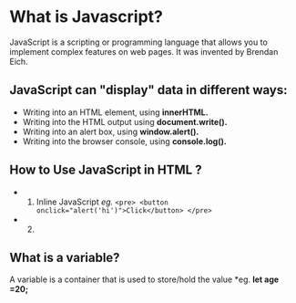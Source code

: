 # What is Javascript?
 JavaScript is a scripting or programming language that allows you to implement complex features on web pages. It was invented by Brendan Eich.
 
 ## JavaScript can "display" data in different ways:
 
  - Writing into an HTML element, using **innerHTML.**
  - Writing into the HTML output using **document.write().**
  - Writing into an alert box, using **window.alert().**
  - Writing into the browser console, using **console.log().**

## How to Use JavaScript in HTML ?
 - 1. Inline JavaScript 
    *eg.*  ``` <pre> <button onclick="alert('hi')">Click</button> </pre> ```
 - 2. 

## What is a variable? 
 A variable is a container that is used to store/hold the value *eg. **let age =20;**
